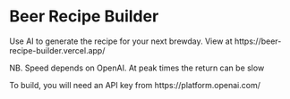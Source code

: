 <h1>Beer Recipe Builder</h1>

<p>Use AI to generate the recipe for your next brewday. View at https://beer-recipe-builder.vercel.app/</p>
<p>NB. Speed depends on OpenAI. At peak times the return can be slow</p>
<p>To build, you will need an API key from https://platform.openai.com/ </p>
